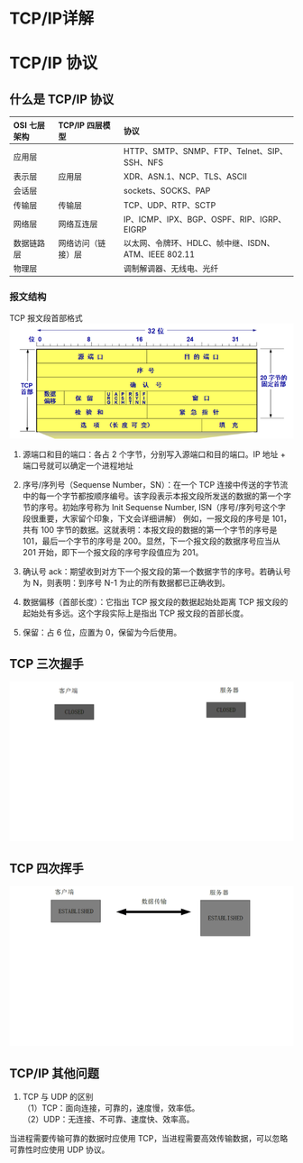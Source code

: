 # TCP/IP详解


# TCP/IP 协议

## 什么是 TCP/IP 协议

| OSI 七层架构 | TCP/IP 四层模型    | 协议                                                 |
| :----------- | :----------------- | :--------------------------------------------------- |
| 应用层       |                    | HTTP、SMTP、SNMP、FTP、Telnet、SIP、SSH、NFS         |
| 表示层       | 应用层             | XDR、ASN.1、NCP、TLS、ASCII                          |
| 会话层       |                    | sockets、SOCKS、PAP                                  |
| 传输层       | 传输层             | TCP、UDP、RTP、SCTP                                  |
| 网络层       | 网络互连层         | IP、ICMP、IPX、BGP、OSPF、RIP、IGRP、EIGRP           |
| 数据链路层   | 网络访问（链接）层 | 以太网、令牌环、HDLC、帧中继、ISDN、ATM、IEEE 802.11 |
| 物理层       |                    | 调制解调器、无线电、光纤                             |

### 报文结构

TCP 报文段首部格式  
![TCP报文段](/images/tcp.png)

1. 源端口和目的端口：各占 2 个字节，分别写入源端口和目的端口。IP 地址 + 端口号就可以确定一个进程地址
2. 序号/序列号（Sequense Number，SN）：在一个 TCP 连接中传送的字节流中的每一个字节都按顺序编号。该字段表示本报文段所发送的数据的第一个字节的序号。初始序号称为 Init Sequense Number, ISN（序号/序列号这个字段很重要，大家留个印象，下文会详细讲解）
   例如，一报文段的序号是 101，共有 100 字节的数据。这就表明：本报文段的数据的第一个字节的序号是 101，最后一个字节的序号是 200。显然，下一个报文段的数据序号应当从 201 开始，即下一个报文段的序号字段值应为 201。

3. 确认号 ack：期望收到对方下一个报文段的第一个数据字节的序号。若确认号为 N，则表明：到序号 N-1 为止的所有数据都已正确收到。
4. 数据偏移（首部长度）：它指出 TCP 报文段的数据起始处距离 TCP 报文段的起始处有多远。这个字段实际上是指出 TCP 报文段的首部长度。
5. 保留：占 6 位，应置为 0，保留为今后使用。

## TCP 三次握手

![三次握手](/images/tcp1.gif)

## TCP 四次挥手

![四次挥手](/images/tcp2.gif)

## TCP/IP 其他问题

1. TCP 与 UDP 的区别  
   （1）TCP：面向连接，可靠的，速度慢，效率低。  
   （2）UDP：无连接、不可靠、速度快、效率高。

当进程需要传输可靠的数据时应使用 TCP，当进程需要高效传输数据，可以忽略可靠性时应使用 UDP 协议。

